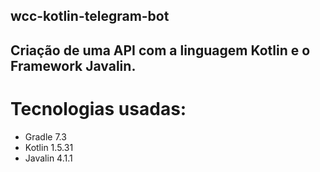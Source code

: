 ## wcc-kotlin-telegram-bot 

## Criação de uma API com a linguagem Kotlin e o Framework Javalin.

# Tecnologias usadas:

- Gradle 7.3
- Kotlin 1.5.31
- Javalin 4.1.1 


